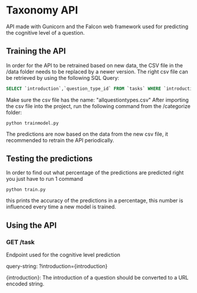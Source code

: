 # Taxonomy API

API made with Gunicorn and the Falcon web framework used for predicting the cognitive level of a question. 

## Training the API
In order for the API to be retrained based on new data, the CSV file in the /data folder needs to be replaced by a newer version.
The right csv file can be retrieved by using the following SQL Query:
```sql
SELECT `introduction`,`question_type_id` FROM `tasks` WHERE `introduction` != 0
```
Make sure the csv file has the name: "allquestiontypes.csv"
After importing the csv file into the project, run the following command from the /categorize folder:
```
python trainmodel.py
```
The predictions are now based on the data from the new csv file, it recommended to retrain the API periodically.

## Testing the predictions
In order to find out what percentage of the predictions are predicted right you just have to run 1 command
```
python train.py
```
this prints the accuracy of the predictions in a percentage, this number is influenced every time a new model is trained.

## Using the API
### GET /task
Endpoint used for the cognitive level prediction
 
query-string: ?introduction={introduction}

{introduction}:
The introduction of a question should be converted to a URL encoded string.

